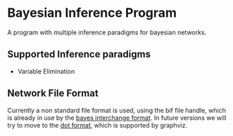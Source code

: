 # Bayesian Inference Program
A program with multiple inference paradigms for bayesian networks.

## Supported Inference paradigms
* Variable Elimination

## Network File Format
Currently a non standard file format is used, using the bif file handle, which is already in use by the [bayes interchange format](https://www.cs.huji.ac.il/labs/compbio/Repository/formats.html). In future versions we will try to move to the [dot format](https://www.graphviz.org/doc/info/lang.html), which is supported by graphviz.
